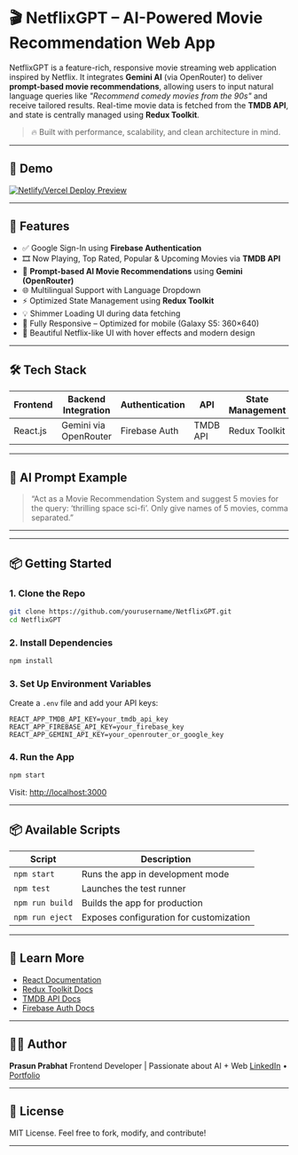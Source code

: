 # 🎬 NetflixGPT – AI-Powered Movie Recommendation Web App

NetflixGPT is a feature-rich, responsive movie streaming web application inspired by Netflix. It integrates **Gemini AI** (via OpenRouter) to deliver **prompt-based movie recommendations**, allowing users to input natural language queries like _"Recommend comedy movies from the 90s"_ and receive tailored results. Real-time movie data is fetched from the **TMDB API**, and state is centrally managed using **Redux Toolkit**.

> 🔥 Built with performance, scalability, and clean architecture in mind.

---

## 📸 Demo

[![Netlify/Vercel Deploy Preview](https://img.shields.io/badge/Live-Demo-green?style=for-the-badge&logo=vercel)](https://netflix-frontend-d318e.web.app) <!-- Replace with actual link -->

---

## 🚀 Features

- ✅ Google Sign-In using **Firebase Authentication**
- 🎞️ Now Playing, Top Rated, Popular & Upcoming Movies via **TMDB API**
- 🧠 **Prompt-based AI Movie Recommendations** using **Gemini (OpenRouter)**
- 🌐 Multilingual Support with Language Dropdown
- ⚡ Optimized State Management using **Redux Toolkit**
- 💡 Shimmer Loading UI during data fetching
- 📱 Fully Responsive – Optimized for mobile (Galaxy S5: 360×640)
- 🎨 Beautiful Netflix-like UI with hover effects and modern design

---

## 🛠️ Tech Stack

| Frontend | Backend Integration   | Authentication | API      | State Management |
| -------- | --------------------- | -------------- | -------- | ---------------- |
| React.js | Gemini via OpenRouter | Firebase Auth  | TMDB API | Redux Toolkit    |

---

## 🧠 AI Prompt Example

> “Act as a Movie Recommendation System and suggest 5 movies for the query: ‘thrilling space sci-fi’. Only give names of 5 movies, comma separated.”

---

---

## 📦 Getting Started

### 1. Clone the Repo

```bash
git clone https://github.com/yourusername/NetflixGPT.git
cd NetflixGPT
```

### 2. Install Dependencies

```bash
npm install
```

### 3. Set Up Environment Variables

Create a `.env` file and add your API keys:

```env
REACT_APP_TMDB_API_KEY=your_tmdb_api_key
REACT_APP_FIREBASE_API_KEY=your_firebase_key
REACT_APP_GEMINI_API_KEY=your_openrouter_or_google_key
```

### 4. Run the App

```bash
npm start
```

Visit: [http://localhost:3000](http://localhost:3000)

---

## 📦 Available Scripts

| Script          | Description                             |
| --------------- | --------------------------------------- |
| `npm start`     | Runs the app in development mode        |
| `npm test`      | Launches the test runner                |
| `npm run build` | Builds the app for production           |
| `npm run eject` | Exposes configuration for customization |

---

## 🧠 Learn More

- [React Documentation](https://reactjs.org/)
- [Redux Toolkit Docs](https://redux-toolkit.js.org/)
- [TMDB API Docs](https://developer.themoviedb.org/docs)
- [Firebase Auth Docs](https://firebase.google.com/docs/auth)

---

## 👨‍💻 Author

**Prasun Prabhat**
Frontend Developer | Passionate about AI + Web
[LinkedIn](https://www.linkedin.com/in/prasun-prabhat-859838230/) • [Portfolio]()

---

## 📜 License

MIT License. Feel free to fork, modify, and contribute!

---
